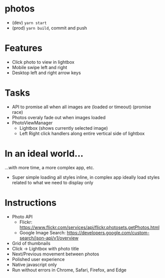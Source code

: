 # photos
- (dev) `yarn start`
- (prod) `yarn build`, commit and push

# Features
- Click photo to view in lightbox
- Mobile swipe left and right
- Desktop left and right arrow keys

# Tasks
- API to promise all when all images are (loaded or timeout) (promise race)
- Photos overaly fade out when images loaded
- PhotoViewManager
    - Lightbox (shows currently selected image)
    - Left Right click handlers along entire vertical side of lightbox


# In an ideal world...
...with more time, a more complex app, etc.
- Super simple loading all styles inline, in complex app ideally load styles related to what we need to display only


# Instructions
- Photo API
  - Flickr: https://www.flickr.com/services/api/flickr.photosets.getPhotos.html
  - Google Image Search: https://developers.google.com/custom-search/json-api/v1/overview
- Grid of thumbnails
- Click -> Lightbox with photo title
- Next/Previous movement between photos
- Polished user experience
- Native javascript only
- Run without errors in Chrome, Safari, Firefox, and Edge


